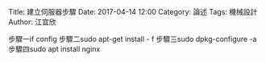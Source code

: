 Title: 建立伺服器步驟
Date: 2017-04-14 12:00
Category: 論述
Tags: 機械設計
Author: 江宜欣
 
步驟一if config
步驟二sudo apt-get install - f
步驟三sudo dpkg-configure -a
步驟四sudo apt install nginx 